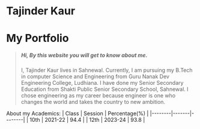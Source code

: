 # Tajinder Kaur
# My Portfolio

> ##### Hi, By this website you will get to know about me.
>I, Tajinder Kaur lives in Sahnewal. Currently, I am pursuing my B.Tech in computer Science and Engineering from Guru Nanak Dev Engineering College, Ludhiana. I have done my Senior Secondary Education from Shakti Public Senior Secondary School, Sahnewal. I chose engineering as my career because engineer is one who changes the world and takes the country to new ambition.


About my Academics:
| Class     | Session   | Percentage(%) |
|--------|-------|--------|
| 10th  | 2021-22  | 94.4 |
| 12th   | 2023-24  | 93.8 |
